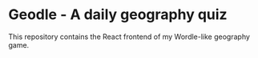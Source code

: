 # Geodle - A daily geography quiz
This repository contains the React frontend of my Wordle-like geography game.
